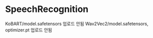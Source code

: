 # SpeechRecognition

KoBART/model.safetensors 업로드 안됨
Wav2Vec2/model.safetensors, optimizer.pt 업로드 안됨
